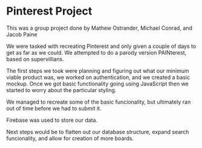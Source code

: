# Pinterest Project
This was a group project done by Mathew Ostrander, Michael Conrad, and Jacob Paine

We were tasked with recreating Pinterest and only given a couple of days to get as far as we could.
We attempted to do a parody version PAINterest, based on supervillians.

The first steps we took were planning and figuring out what our minimum viable product was, we worked on authentication, and we created a basic mockup.
Once we got basic functionality going using JavaScript then we started to worry about the particular styling.

We managed to recreate some of the basic funcionality, but ultimately ran out of time before we had to submit it.

Firebase was used to store our data.

Next steps would be to flatten out our database structure, expand search funcionality, and allow for creation of more boards.
